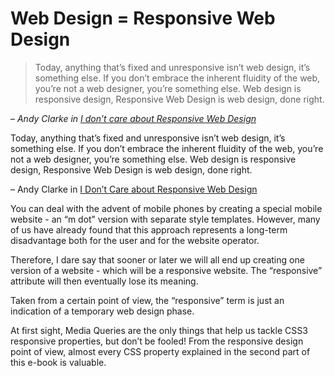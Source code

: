 Web Design = Responsive Web Design 
==================================

> Today, anything that’s fixed and unresponsive isn’t web design, it’s something else. If you don’t embrace the inherent fluidity of the web, you’re not a web designer, you’re something else. Web design is responsive design, Responsive Web Design is web design, done right.

– <cite>Andy Clarke in [I don’t care about Responsive Web Design](https://stuffandnonsense.co.uk/blog/about/i_dont_care_about_responsive_web_design)</cite>

Today, anything that’s fixed and unresponsive isn’t web design, it’s something
else. If you don’t embrace the inherent fluidity of the web, you’re not a web
designer, you’re something else. Web design is responsive design, Responsive Web
Design is web design, done right.

– Andy Clarke in [I Don’t Care about Responsive Web
Design](https://stuffandnonsense.co.uk/blog/about/i_dont_care_about_responsive_web_design)

You can deal with the advent of mobile phones by creating a special mobile
website - an “m dot” version with separate style templates. However, many of us
have already found that this approach represents a long-term disadvantage both
for the user and for the website operator.

Therefore, I dare say that sooner or later we will all end up creating one
version of a website - which will be a responsive website. The “responsive”
attribute will then eventually lose its meaning.

Taken from a certain point of view, the “responsive” term is just an indication
of a temporary web design phase.

At first sight, Media Queries are the only things that help us tackle CSS3
responsive properties, but don’t be fooled! From the responsive design point of
view, almost every CSS property explained in the second part of this e-book is
valuable.

